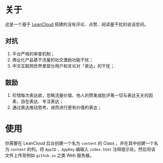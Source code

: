 # 关于

这是一个基于 [LeanCloud](https://leancloud.com) 搭建的没有评论、点赞、阅读量干扰的说话空间。

## 对抗

1. 平台严格的审查机制；
2. 商业化产品基于流量的社交激励功能干扰；
3. 中文互联网世界里部分用户和言论对「表达」的干扰；

## 鼓励

1. 珍惜每次表达欲，忽略流量价值、他人的赞美或批评等一切与表达无关的因素，自在表达、专注表达；
2. 通过表达推动思考，进而进行更有价值的表达；

# 使用

你需要在 LeanCloud 后台创建一个名为 `content` 的 Class ，并在其中创建一个名为 `content` 的列。将 `AppID` 、`AppKey` 编辑入 `index.html` 注释提示处。然后将该文件上传至例如 `github.io` 之类 Web 服务器。
